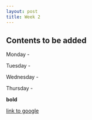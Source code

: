 ```yaml
---
layout: post
title: Week 2
---
```


## Contents to be added


Monday - 

Tuesday - 

Wednesday - 

Thursday -  

**bold**

[link to google](www.google.com)
